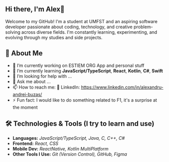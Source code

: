 ## Hi there, I'm Alex👋

Welcome to my GitHub! I'm a student at UMFST and an aspiring software developer passionate about coding, technology, and creative problem-solving across diverse fields. I'm constantly learning, experimenting, and evolving through my studies and side projects.

## 🚀 About Me

- 🔭 I’m currently working on ESTIEM ORG App and personal stuff
- 🌱 I’m currently learning **JavaScript/TypeScript**, **React**, **Kotlin**, **C#**, **Swift**
- 🤔 I’m looking for help with ...
- 💬 Ask me about ...
- 📫 How to reach me: 💼 LinkedIn: https://www.linkedin.com/in/alexandru-andrei-buzas/
- ⚡ Fun fact: I would like to do something related to F1, it's a surprise at the moment

## 🛠️ Technologies & Tools (I try to learn and use)

- **Languages:** _JavaScript/TypeScript, Java, C, C++, C#_
- **Frontend:** _React, CSS_
- **Mobile Dev:** _ReactNative, Kotlin MultiPlatform_
- **Other Tools I Use:** _Git (Version Control), GitHub, Figma_
